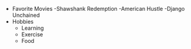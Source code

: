 - Favorite Movies
  -Shawshank Redemption
  -American Hustle
  -Django Unchained
- Hobbies
  - Learning
  - Exercise
  - Food
